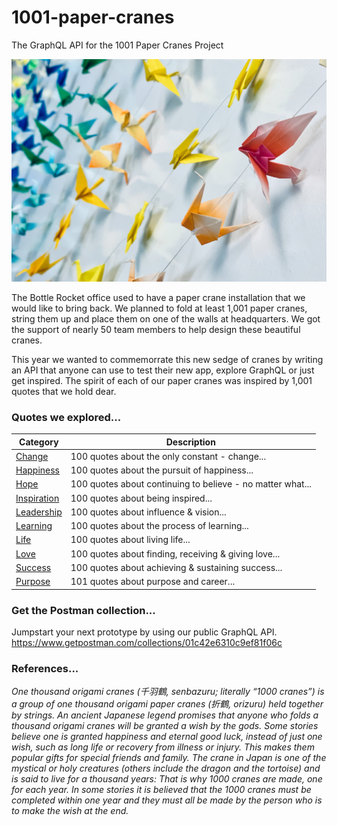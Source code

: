 # 1001-paper-cranes

The GraphQL API for the 1001 Paper Cranes Project

![Alt text](1001-Paper-Cranes.png?raw=true "Title")

The Bottle Rocket office used to have a paper crane installation that we would like to bring back. We planned to fold at least 1,001 paper cranes, string them up and place them on one of the walls at headquarters. We got the support of nearly 50 team members to help design these beautiful cranes.

This year we wanted to commemorrate this new sedge of cranes by writing an API that anyone can use to test their new app, explore GraphQL or just get inspired. The spirit of each of our paper cranes was inspired by 1,001 quotes that we hold dear.

###  Quotes we explored...
|Category|Description|
|---|---|
|[Change](https://bottlerocketstudios.com/)|100 quotes about the only constant - change...|
|[Happiness](https://bottlerocketstudios.com/)|100 quotes about the pursuit of happiness...|
|[Hope](https://bottlerocketstudios.com/)|100 quotes about continuing to believe - no matter what...|
|[Inspiration](https://bottlerocketstudios.com/)|100 quotes about being inspired...|
|[Leadership](https://bottlerocketstudios.com/)|100 quotes about influence & vision...|
|[Learning](https://bottlerocketstudios.com/)|100 quotes about the process of learning...|
|[Life](https://bottlerocketstudios.com/)|100 quotes about living life...|
|[Love](https://bottlerocketstudios.com/)|100 quotes about finding, receiving & giving love...|
|[Success](https://bottlerocketstudios.com/)|100 quotes about achieving & sustaining success...|
|[Purpose](https://bottlerocketstudios.com/)|101 quotes about purpose and career...|

###  Get the Postman collection...
Jumpstart your next prototype by using our public GraphQL API. 
https://www.getpostman.com/collections/01c42e6310c9ef81f06c

###  References...
_One thousand origami cranes (千羽鶴, senbazuru; literally “1000 cranes”) is a group of one thousand origami paper cranes (折鶴, orizuru) held together by strings. An ancient Japanese legend promises that anyone who folds a thousand origami cranes will be granted a wish by the gods. Some stories believe one is granted happiness and eternal good luck, instead of just one wish, such as long life or recovery from illness or injury. This makes them popular gifts for special friends and family. The crane in Japan is one of the mystical or holy creatures (others include the dragon and the tortoise) and is said to live for a thousand years: That is why 1000 cranes are made, one for each year. In some stories it is believed that the 1000 cranes must be completed within one year and they must all be made by the person who is to make the wish at the end._

